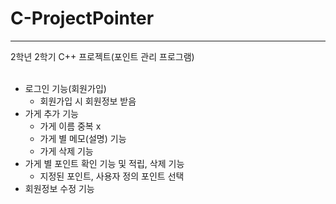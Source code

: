 # C-ProjectPointer<br>
----
2학년 2학기 C++ 프로젝트(포인트 관리 프로그램)<br>
<br>
- 로그인 기능(회원가입)
  - 회원가입 시 회원정보 받음
- 가게 추가 기능
  - 가게 이름 중복 x
  - 가게 별 메모(설명) 기능
  - 가게 삭제 기능
- 가게 별 포인트 확인 기능 및 적립, 삭제 기능
  - 지정된 포인트, 사용자 정의 포인트 선택
- 회원정보 수정 기능

